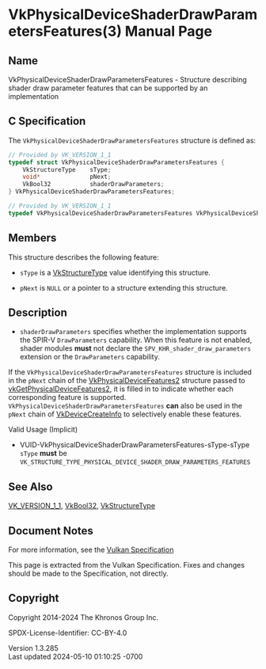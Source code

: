 # VkPhysicalDeviceShaderDrawParametersFeatures(3) Manual Page

## Name

VkPhysicalDeviceShaderDrawParametersFeatures - Structure describing
shader draw parameter features that can be supported by an
implementation



## <a href="#_c_specification" class="anchor"></a>C Specification

The `VkPhysicalDeviceShaderDrawParametersFeatures` structure is defined
as:

``` c
// Provided by VK_VERSION_1_1
typedef struct VkPhysicalDeviceShaderDrawParametersFeatures {
    VkStructureType    sType;
    void*              pNext;
    VkBool32           shaderDrawParameters;
} VkPhysicalDeviceShaderDrawParametersFeatures;
```

``` c
// Provided by VK_VERSION_1_1
typedef VkPhysicalDeviceShaderDrawParametersFeatures VkPhysicalDeviceShaderDrawParameterFeatures;
```

## <a href="#_members" class="anchor"></a>Members

This structure describes the following feature:

- `sType` is a [VkStructureType](https://registry.khronos.org/vulkan/specs/1.3-extensions/man/html/VkStructureType.html) value identifying
  this structure.

- `pNext` is `NULL` or a pointer to a structure extending this
  structure.

## <a href="#_description" class="anchor"></a>Description

- <span id="extension-features-shaderDrawParameters"></span>
  `shaderDrawParameters` specifies whether the implementation supports
  the SPIR-V `DrawParameters` capability. When this feature is not
  enabled, shader modules **must** not declare the
  `SPV_KHR_shader_draw_parameters` extension or the `DrawParameters`
  capability.

If the `VkPhysicalDeviceShaderDrawParametersFeatures` structure is
included in the `pNext` chain of the
[VkPhysicalDeviceFeatures2](https://registry.khronos.org/vulkan/specs/1.3-extensions/man/html/VkPhysicalDeviceFeatures2.html) structure
passed to
[vkGetPhysicalDeviceFeatures2](https://registry.khronos.org/vulkan/specs/1.3-extensions/man/html/vkGetPhysicalDeviceFeatures2.html), it is
filled in to indicate whether each corresponding feature is supported.
`VkPhysicalDeviceShaderDrawParametersFeatures` **can** also be used in
the `pNext` chain of [VkDeviceCreateInfo](https://registry.khronos.org/vulkan/specs/1.3-extensions/man/html/VkDeviceCreateInfo.html) to
selectively enable these features.

Valid Usage (Implicit)

- <a href="#VUID-VkPhysicalDeviceShaderDrawParametersFeatures-sType-sType"
  id="VUID-VkPhysicalDeviceShaderDrawParametersFeatures-sType-sType"></a>
  VUID-VkPhysicalDeviceShaderDrawParametersFeatures-sType-sType  
  `sType` **must** be
  `VK_STRUCTURE_TYPE_PHYSICAL_DEVICE_SHADER_DRAW_PARAMETERS_FEATURES`

## <a href="#_see_also" class="anchor"></a>See Also

[VK_VERSION_1_1](https://registry.khronos.org/vulkan/specs/1.3-extensions/man/html/VK_VERSION_1_1.html), [VkBool32](https://registry.khronos.org/vulkan/specs/1.3-extensions/man/html/VkBool32.html),
[VkStructureType](https://registry.khronos.org/vulkan/specs/1.3-extensions/man/html/VkStructureType.html)

## <a href="#_document_notes" class="anchor"></a>Document Notes

For more information, see the <a
href="https://registry.khronos.org/vulkan/specs/1.3-extensions/html/vkspec.html#VkPhysicalDeviceShaderDrawParametersFeatures"
target="_blank" rel="noopener">Vulkan Specification</a>

This page is extracted from the Vulkan Specification. Fixes and changes
should be made to the Specification, not directly.

## <a href="#_copyright" class="anchor"></a>Copyright

Copyright 2014-2024 The Khronos Group Inc.

SPDX-License-Identifier: CC-BY-4.0

Version 1.3.285  
Last updated 2024-05-10 01:10:25 -0700
